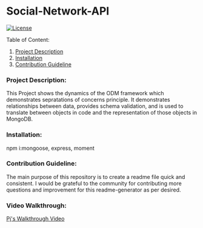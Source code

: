 # Social-Network-API

[![License](https://img.shields.io/badge/license-mit-blue.svg)](https://opensource.org/licenses/mit)
  
  Table of Content:
  1. [Project Description](#Project-Description)
  2. [Installation](#Installation)
  3. [Contribution Guideline](#Contribution-Guideline)

### Project Description:

This Project shows the dynamics of the ODM framework which demonstrates sepratations of concerns principle. 
It demonstrates relationships between data, provides schema validation, and is used to translate between objects in code and the representation of those objects in MongoDB.

### Installation:
npm i:mongoose, express, moment

### Contribution Guideline:

The main purpose of this repository is to create a readme file quick and consistent. I would be grateful to the community for contributing more questions and improvement for this readme-generator as per desired.

### Video Walkthrough:

[Pj's Walkthrough Video](https://drive.google.com/file/d/1dMVRPkrJSg313StIXTOYZf7YFHLy5NMX/view)
